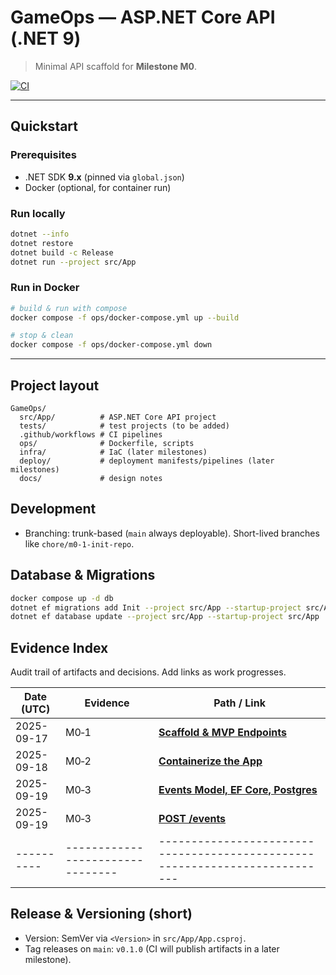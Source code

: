 # GameOps — ASP.NET Core API (.NET 9)

> Minimal API scaffold for **Milestone M0**.

[![CI](https://img.shields.io/github/actions/workflow/status/mikosz08/fantastic-portfolio/game_ops_ci.yml?branch=main)](../../actions)

---

## Quickstart

### Prerequisites

* .NET SDK **9.x** (pinned via `global.json`)
* Docker (optional, for container run)

### Run locally

```bash
dotnet --info
dotnet restore
dotnet build -c Release
dotnet run --project src/App
```

### Run in Docker

```bash
# build & run with compose
docker compose -f ops/docker-compose.yml up --build

# stop & clean
docker compose -f ops/docker-compose.yml down
```

---

## Project layout

```
GameOps/
  src/App/          # ASP.NET Core API project
  tests/            # test projects (to be added)
  .github/workflows # CI pipelines
  ops/              # Dockerfile, scripts 
  infra/            # IaC (later milestones)
  deploy/           # deployment manifests/pipelines (later milestones)
  docs/             # design notes
```

## Development

* Branching: trunk-based (`main` always deployable). Short-lived branches like `chore/m0-1-init-repo`.

## Database & Migrations
```bash
docker compose up -d db
dotnet ef migrations add Init --project src/App --startup-project src/App
dotnet ef database update --project src/App --startup-project src/App
```

## Evidence Index

Audit trail of artifacts and decisions. Add links as work progresses.

| Date (UTC) | Evidence                         | Path / Link                                                                 |
| ---------- | -------------------------------- | --------------------------------------------------------------------------- |
| 2025-09-17 | M0‑1            | **[ Scaffold & MVP Endpoints ](https://github.com/mikosz08/fantastic-portfolio/pull/20)** |
| 2025-09-18 | M0‑2            | **[ Containerize the App ](https://github.com/mikosz08/fantastic-portfolio/pull/21)** |
| 2025-09-19 | M0‑3            | **[ Events Model, EF Core, Postgres ](https://github.com/mikosz08/fantastic-portfolio/pull/24)** |
| 2025-09-19 | M0‑3            | **[ POST /events ](https://github.com/mikosz08/fantastic-portfolio/pull/)** |
| ---------- | -------------------------------- | --------------------------------------------------------------------------- |

## Release & Versioning (short)

* Version: SemVer via `<Version>` in `src/App/App.csproj`.
* Tag releases on `main`: `v0.1.0` (CI will publish artifacts in a later milestone).

